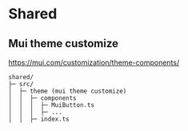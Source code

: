 # Shared

## Mui theme customize

https://mui.com/customization/theme-components/

```
shared/
├─ src/
│  ├─ theme (mui theme customize)
│  │  ├─ components
│  │  │  ├─ MuiButton.ts
│  │  │  ├─ ...
│  │  ├─ index.ts
```